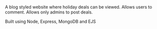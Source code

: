 A blog styled website where holiday deals can be viewed. Allows users to comment. Allows only admins to post deals. 

Built using Node, Express, MongoDB and EJS
